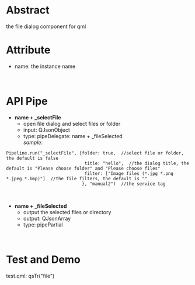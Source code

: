 # Abstract
the file dialog component for qml  

# Attribute
* name: the instance name  
</br>

# API Pipe
* **name + _selectFile**  
    - open file dialog and select files or folder  
    - input: QJsonObject  
    - type: pipeDelegate: name + _fileSelected  
_sample_:  
```
Pipeline.run("_selectFile", {folder: true,  //select file or folder, the default is false
                              title: "hello",  //the dialog title, the default is "Please choose folder" and "Please choose files"
                              filter: ["Image files (*.jpg *.png *.jpeg *.bmp)"]  //the file filters, the default is ""
                             }, "manual2")  //the service tag
```  
</br>

* **name + _fileSelected**  
    - output the selected files or directory  
    - output: QJsonArray  
    - type: pipePartial  
</br>

# Test and Demo
test.qml: qsTr("file")  
</br>